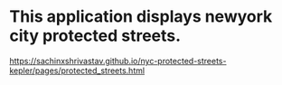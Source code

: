 # This application displays newyork city protected streets.
https://sachinxshrivastav.github.io/nyc-protected-streets-kepler/pages/protected_streets.html
